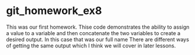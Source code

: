 # git_homework_ex8
This was our first homework. Thise code demonstrates the ability to assign a value to a variable and then concatenate the two variables to create a desired output. In this case that was our full name
There are different ways of getting the same output which I think we will cover in later lessons. 
